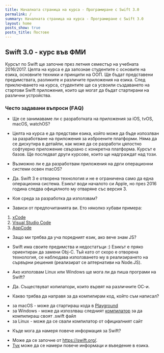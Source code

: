 ```yaml
---
title: Началната страница на курса - Програмиране с Swift 3.0
permalink: /
summary: Началната страница на курса - Програмиране с Swift 3.0
layout: home
posts_show: true
posts_title: Постове
---
```


## Swift 3.0 - курс във ФМИ 

Курсът по Swift ще започне през летния семестър на учебната 2016/2017. Целта на курса е да запознае студентите с основите на езика, основните техники и принципи на ООП. Ще бъдат представени предимствата, разликите и различите приложения на езика. След приключването на курса, студентите ще са усвоили създаването на стартови Swift приложения, които ще могат да бъдат стартирани на различни устройства.

### Често задавани въпроси  (FАQ)

* Ще се занимаваме ли с разработката на приложения за iOS, tvOS, macOS, watchOS?
- Целта на курса е да представи езика, който може да бъде изпозлван за разработване на приложения за изброените платформи. Няма да се дискутира в детайли, как може да се разработи цялостно софтуерно приложение свързано с конкретна платформа. Курсът е базов. Ще последват други курсове, които ще надграждат над този. 

* Възможно ли е да разработвам приложения на дрги операционни системи освен macОS?
- Да. Swift 3 e отворена технология и не е ограничена само да една операционна система. Езикът води началото си Apple, но през 2016 година следва офицялното му отваряне със версия 3.

* Коя среда за разработка да използвам?
- Зависи от предпочитанията ви. Ето няколко хубави примера:
1. [xCode](https://developer.apple.com/xcode/ide/) 
2. [Visual Studio Code](https://code.visualstudio.com/Download)
3. [AppCode](https://www.jetbrains.com/objc/)

* Защо ми трябва да уча поредният език, ако вече знам JS?
- Swift има своите предимства и недостатъци :) Езикът е пряко ориентиран да замени Obj-C. Тъй като от скоро е отворена технология, се наблюдава използването му в реализирането на сървърни решения (реализират се алтернативи на Node.JS).

* Ако използвам Linux или Windows ще мога ли да пиша програми на Swift?
- Да. Съществуват копилатори, които вървят на различните ОС-и.

* Какво трябва да направя за да компилирам код, който съм написал?
- за macOS - може да стартираш кода в [Playground](https://developer.apple.com/swift/playgrounds/)
- за Windows - може да изпозлваш следният [компилатор](https://swiftforwindows.codeplex.com/) за да компилираш своят .swift файл
- за Linux  - може да се свали компилатор от официалният сайт

* Къде мога да намеря повече информация за Swift?
- Може да се започне от https://swift.org/.
- [Тук](https://developer.apple.com/library/content/documentation/Swift/Conceptual/Swift_Programming_Language/index.html) може да се намери повече информаци и въведение в езика.
